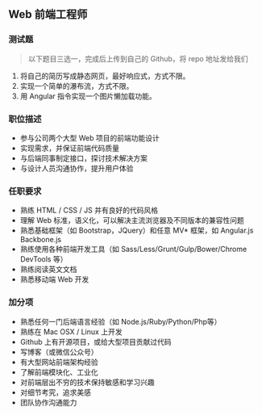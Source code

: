 Web 前端工程师
---

### 测试题

> 以下题目三选一，完成后上传到自己的 Github，将 repo 地址发给我们

1. 将自己的简历写成静态网页，最好响应式，方式不限。
2. 实现一个简单的瀑布流，方式不限。
3. 用 Angular 指令实现一个图片懒加载功能。


### 职位描述

- 参与公司两个大型 Web 项目的前端功能设计
- 实现需求，并保证前端代码质量
- 与后端同事制定接口，探讨技术解决方案
- 与设计人员沟通协作，提升用户体验


### 任职要求

- 熟练 HTML / CSS / JS 并有良好的代码风格
- 理解 Web 标准，语义化，可以解决主流浏览器及不同版本的兼容性问题
- 熟悉基础框架（如 Bootstrap，JQuery）和任意 MV* 框架，如 Angular.js Backbone.js
- 熟练使用各种前端开发工具（如 Sass/Less/Grunt/Gulp/Bower/Chrome DevTools 等）
- 熟练阅读英文文档
- 熟悉移动端 Web 开发


### 加分项

- 熟悉任何一门后端语言经验（如 Node.js/Ruby/Python/Php等）
- 熟练在 Mac OSX / Linux 上开发
- Github 上有开源项目，或给大型项目贡献过代码
- 写博客（或微信公众号）
- 有大型网站前端架构经验
- 了解前端模块化、工业化
- 对前端层出不穷的技术保持敏感和学习兴趣
- 对细节考究，追求美感
- 团队协作沟通能力

